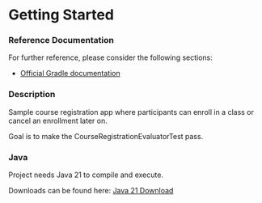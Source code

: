 # Getting Started

### Reference Documentation
For further reference, please consider the following sections:

* [Official Gradle documentation](https://docs.gradle.org)

### Description
Sample course registration app where participants can enroll in a class or cancel an enrollment later on. 

Goal is to make the CourseRegistrationEvaluatorTest pass.

### Java
Project needs Java 21 to compile and execute. 

Downloads can be found here:
[Java 21 Download](https://bell-sw.com/pages/downloads/#jdk-21-lts)


